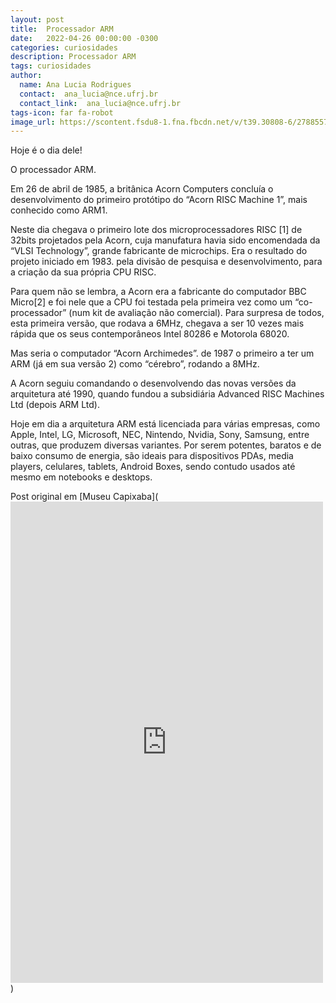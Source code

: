 ```yaml
---
layout: post
title:  Processador ARM
date:   2022-04-26 00:00:00 -0300
categories: curiosidades
description: Processador ARM
tags: curiosidades
author: 
  name: Ana Lucia Rodrigues
  contact:  ana_lucia@nce.ufrj.br
  contact_link:  ana_lucia@nce.ufrj.br
tags-icon: far fa-robot
image_url: https://scontent.fsdu8-1.fna.fbcdn.net/v/t39.30808-6/278855720_528651525598973_3564930308851369028_n.jpg?_nc_cat=111&ccb=1-5&_nc_sid=730e14&_nc_eui2=AeGb3X45mLUGzxSvcoHpLp4YcK7mRTX3XN9wruZFNfdc3xKVc1BOpOpr_jcMTVLDRihE5W4ThV3f4z34AXe7Gd6h&_nc_ohc=uHvb-siN98UAX-w_DkP&_nc_ht=scontent.fsdu8-1.fna&oh=00_AT_gcCT5GVe1oZcy-u4R5QH27uWuip6bJRGodY6LvNTzJA&oe=627069F5
---
```



Hoje é o dia dele!


O processador ARM.


Em 26 de abril de 1985, a britânica Acorn Computers concluía o desenvolvimento do primeiro protótipo do “Acorn RISC Machine 1”, mais conhecido como ARM1.


Neste dia chegava o primeiro lote dos microprocessadores RISC [1] de 32bits projetados pela Acorn, cuja manufatura havia sido encomendada da “VLSI Technology”, grande fabricante de microchips. Era o resultado do projeto iniciado em 1983. pela divisão de pesquisa e desenvolvimento, para a criação da sua própria CPU RISC.


Para quem não se lembra, a Acorn era a fabricante do computador BBC Micro[2] e foi nele que a CPU foi testada pela primeira vez como um “co-processador” (num kit de avaliação não comercial). Para surpresa de todos, esta primeira versão, que rodava a 6MHz, chegava a ser 10 vezes mais rápida que os seus contemporâneos Intel 80286 e Motorola 68020.


Mas seria o computador “Acorn Archimedes”. de 1987 o primeiro a ter um ARM (já em sua versão 2) como “cérebro”, rodando a 8MHz.


A Acorn seguiu comandando o desenvolvendo das novas versões da arquitetura até 1990, quando fundou a subsidiária Advanced RISC Machines Ltd (depois ARM Ltd). 


Hoje em dia a arquitetura ARM está licenciada para várias empresas, como Apple, Intel, LG, Microsoft, NEC, Nintendo, Nvidia, Sony, Samsung, entre outras, que produzem diversas variantes. Por serem potentes, baratos e de baixo consumo de energia, são ideais para dispositivos PDAs, media players, celulares, tablets, Android Boxes, sendo contudo usados até mesmo em notebooks e desktops.


Post original em [Museu Capixaba](<iframe src="https://www.facebook.com/plugins/post.php?href=https%3A%2F%2Fwww.facebook.com%2Fmuseucapixaba%2Fposts%2F528886018908857&show_text=true&width=500" width="500" height="770" style="border:none;overflow:hidden" scrolling="no" frameborder="0" allowfullscreen="true" allow="autoplay; clipboard-write; encrypted-media; picture-in-picture; web-share"></iframe>)

